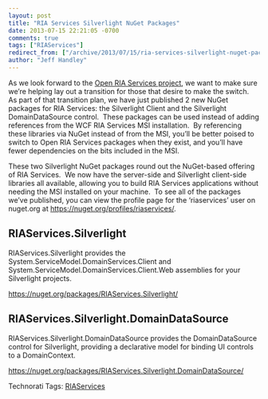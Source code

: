 ```yaml
---
layout: post
title: "RIA Services Silverlight NuGet Packages"
date: 2013-07-15 22:21:05 -0700
comments: true
tags: ["RIAServices"]
redirect_from: ["/archive/2013/07/15/ria-services-silverlight-nuget-packages.aspx/"]
author: "Jeff Handley"
---
```

<!-- more -->
<p>As we look forward to the <a title="RIA Services is Getting Open-Sourced" href="http://jeffhandley.com/archive/2013/07/03/ria-services-is-getting-open-sourced.aspx" target="_blank">Open RIA Services project</a>, we want to make sure we’re helping lay out a transition for those that desire to make the switch.  As part of that transition plan, we have just published 2 new NuGet packages for RIA Services: the Silverlight Client and the Silverlight DomainDataSource control.  These packages can be used instead of adding references from the WCF RIA Services MSI installation.  By referencing these libraries via NuGet instead of from the MSI, you’ll be better poised to switch to Open RIA Services packages when they exist, and you’ll have fewer dependencies on the bits included in the MSI.</p>  <p>These two Silverlight NuGet packages round out the NuGet-based offering of RIA Services.  We now have the server-side and Silverlight client-side libraries all available, allowing you to build RIA Services applications without needing the MSI installed on your machine.  To see all of the packages we’ve published, you can view the profile page for the ‘riaservices’ user on nuget.org at <a href="https://nuget.org/profiles/riaservices/">https://nuget.org/profiles/riaservices/</a>.</p>  <h2>RIAServices.Silverlight</h2>  <p>RIAServices.Silverlight provides the System.ServiceModel.DomainServices.Client and System.ServiceModel.DomainServices.Client.Web assemblies for your Silverlight projects.</p>  <p><a href="https://nuget.org/packages/RIAServices.Silverlight/">https://nuget.org/packages/RIAServices.Silverlight/</a></p>  <h2>RIAServices.Silverlight.DomainDataSource</h2>  <p>RIAServices.Silverlight.DomainDataSource provides the DomainDataSource control for Silverlight, providing a declarative model for binding UI controls to a DomainContext.</p>  <p><a title="https://nuget.org/packages/RIAServices.Silverlight.DomainDataSource/" href="https://nuget.org/packages/RIAServices.Silverlight.DomainDataSource/">https://nuget.org/packages/RIAServices.Silverlight.DomainDataSource/</a></p>  <div id="scid:0767317B-992E-4b12-91E0-4F059A8CECA8:bc363a4f-ca30-407a-af72-bb6090bed218" class="wlWriterEditableSmartContent" style="float: none; padding-bottom: 0px; padding-top: 0px; padding-left: 0px; margin: 0px; display: inline; padding-right: 0px">Technorati Tags: <a href="http://technorati.com/tags/RIAServices" rel="tag">RIAServices</a></div>  <p><strong><font color="#d26941" face="Arial Narrow"> </font></strong></p>

